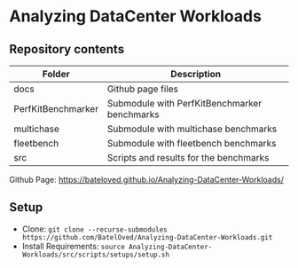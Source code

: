 # Analyzing DataCenter Workloads

## Repository contents
Folder | Description
------ | -----------
docs                    | Github page files
PerfKitBenchmarker      | Submodule with PerfKitBenchmarker benchmarks
multichase              | Submodule with multichase benchmarks
fleetbench              | Submodule with fleetbench benchmarks
src                     | Scripts and results for the benchmarks

Github Page: https://bateloved.github.io/Analyzing-DataCenter-Workloads/

## Setup

- Clone: `git clone --recurse-submodules https://github.com/BatelOved/Analyzing-DataCenter-Workloads.git`
- Install Requirements: `source Analyzing-DataCenter-Workloads/src/scripts/setups/setup.sh`
